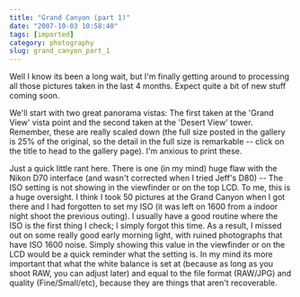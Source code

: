 ```yaml
---
title: "Grand Canyon (part 1)"
date: "2007-10-03 10:58:40"
tags: [imported]
category: photography
slug: grand_canyon_part_1
---
```

	
Well I know its been a long wait, but I'm finally getting around to processing all those pictures taken in the last 4 months.  Expect quite a bit of new stuff coming soon.

We'll start with two great panorama vistas: The first taken at the 'Grand View' vista point and the second taken at the 'Desert View' tower.  Remember, these are really scaled down (the full size posted in the gallery is 25% of the original, so the detail in the full size is remarkable -- click on the title to head to the gallery page).  I'm anxious to print these.

Just a quick little rant here.  There is one (in my mind) huge flaw with the Nikon D70 interface (and wasn't corrected when I tried Jeff's D80) -- The ISO setting is not showing in the viewfinder or on the top LCD.  To me, this is a huge oversight.  I think I took 50 pictures at the Grand Canyon when I got there and I had forgotten to set my ISO (it was left on 1600 from a indoor night shoot the previous outing).  I usually have a good routine where the ISO is the first thing I check; I simply forgot this time.  As a result, I missed out on some really good early morning light, with ruined photographs that have ISO 1600 noise.  Simply showing this value in the viewfinder or on the LCD would be a quick reminder what the setting is.  In my mind its more important that what the white balance is set at (because as long as you shoot RAW, you can adjust later) and equal to the file format (RAW/JPG) and quality (Fine/Small/etc), because they are things that aren't recoverable.
